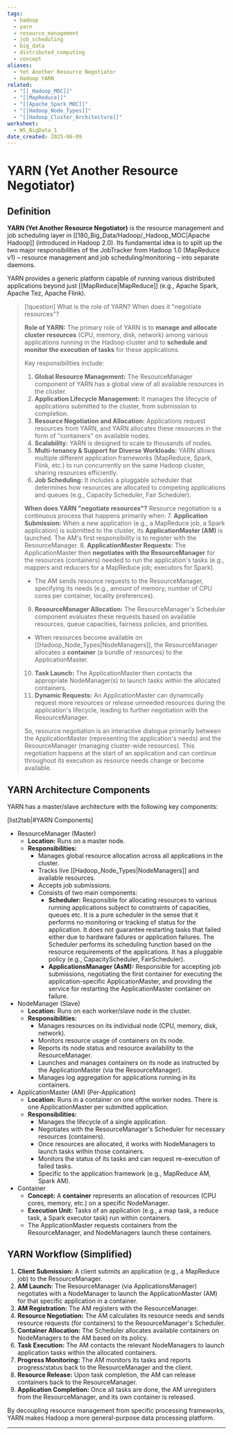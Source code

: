 ```yaml
---
tags:
  - hadoop
  - yarn
  - resource_management
  - job_scheduling
  - big_data
  - distributed_computing
  - concept
aliases:
  - Yet Another Resource Negotiator
  - Hadoop YARN
related:
  - "[[_Hadoop_MOC]]"
  - "[[MapReduce]]"
  - "[[Apache_Spark_MOC]]"
  - "[[Hadoop_Node_Types]]"
  - "[[Hadoop_Cluster_Architecture]]"
worksheet:
  - WS_BigData_1
date_created: 2025-06-09
---
```

# YARN (Yet Another Resource Negotiator)

## Definition
**YARN (Yet Another Resource Negotiator)** is the resource management and job scheduling layer in [[180_Big_Data/Hadoop/_Hadoop_MOC|Apache Hadoop]] (introduced in Hadoop 2.0). Its fundamental idea is to split up the two major responsibilities of the JobTracker from Hadoop 1.0 (MapReduce v1) – resource management and job scheduling/monitoring – into separate daemons.

YARN provides a generic platform capable of running various distributed applications beyond just [[MapReduce|MapReduce]] (e.g., Apache Spark, Apache Tez, Apache Flink).

>[!question] What is the role of YARN? When does it "negotiate resources"?
>
>**Role of YARN:**
>The primary role of YARN is to **manage and allocate cluster resources** (CPU, memory, disk, network) among various applications running in the Hadoop cluster and to **schedule and monitor the execution of tasks** for these applications.
>
>Key responsibilities include:
>1.  **Global Resource Management:** The ResourceManager component of YARN has a global view of all available resources in the cluster.
>2.  **Application Lifecycle Management:** It manages the lifecycle of applications submitted to the cluster, from submission to completion.
>3.  **Resource Negotiation and Allocation:** Applications request resources from YARN, and YARN allocates these resources in the form of "containers" on available nodes.
>4.  **Scalability:** YARN is designed to scale to thousands of nodes.
>5.  **Multi-tenancy & Support for Diverse Workloads:** YARN allows multiple different application frameworks (MapReduce, Spark, Flink, etc.) to run concurrently on the same Hadoop cluster, sharing resources efficiently.
>6.  **Job Scheduling:** It includes a pluggable scheduler that determines how resources are allocated to competing applications and queues (e.g., Capacity Scheduler, Fair Scheduler).
>
>**When does YARN "negotiate resources"?**
>Resource negotiation is a continuous process that happens primarily when:
>7.  **Application Submission:** When a new application (e.g., a MapReduce job, a Spark application) is submitted to the cluster, its **ApplicationMaster (AM)** is launched. The AM's first responsibility is to register with the ResourceManager.
>8.  **ApplicationMaster Requests:** The ApplicationMaster then **negotiates with the ResourceManager** for the resources (containers) needed to run the application's tasks (e.g., mappers and reducers for a MapReduce job; executors for Spark).
>    -   The AM sends resource requests to the ResourceManager, specifying its needs (e.g., amount of memory, number of CPU cores per container, locality preferences).
>9.  **ResourceManager Allocation:** The ResourceManager's Scheduler component evaluates these requests based on available resources, queue capacities, fairness policies, and priorities.
>    -   When resources become available on [[Hadoop_Node_Types|NodeManagers]], the ResourceManager allocates a **container** (a bundle of resources) to the ApplicationMaster.
>10.  **Task Launch:** The ApplicationMaster then contacts the appropriate NodeManager(s) to launch tasks within the allocated containers.
>11.  **Dynamic Requests:** An ApplicationMaster can dynamically request more resources or release unneeded resources during the application's lifecycle, leading to further negotiation with the ResourceManager.
>
>So, resource negotiation is an interactive dialogue primarily between the ApplicationMaster (representing the application's needs) and the ResourceManager (managing cluster-wide resources). This negotiation happens at the start of an application and can continue throughout its execution as resource needs change or become available.

## YARN Architecture Components
YARN has a master/slave architecture with the following key components:

[list2tab|#YARN Components]
- ResourceManager (Master)
    - **Location:** Runs on a master node.
    - **Responsibilities:**
        -   Manages global resource allocation across all applications in the cluster.
        -   Tracks live [[Hadoop_Node_Types|NodeManagers]] and available resources.
        -   Accepts job submissions.
        -   Consists of two main components:
            -   **Scheduler:** Responsible for allocating resources to various running applications subject to constraints of capacities, queues etc. It is a pure scheduler in the sense that it performs no monitoring or tracking of status for the application. It does not guarantee restarting tasks that failed either due to hardware failures or application failures. The Scheduler performs its scheduling function based on the resource requirements of the applications. It has a pluggable policy (e.g., CapacityScheduler, FairScheduler).
            -   **ApplicationsManager (AsM):** Responsible for accepting job submissions, negotiating the first container for executing the application-specific ApplicationMaster, and providing the service for restarting the ApplicationMaster container on failure.
- NodeManager (Slave)
    - **Location:** Runs on each worker/slave node in the cluster.
    - **Responsibilities:**
        -   Manages resources on its individual node (CPU, memory, disk, network).
        -   Monitors resource usage of containers on its node.
        -   Reports its node status and resource availability to the ResourceManager.
        -   Launches and manages containers on its node as instructed by the ApplicationMaster (via the ResourceManager).
        -   Manages log aggregation for applications running in its containers.
- ApplicationMaster (AM) (Per-Application)
    - **Location:** Runs in a container on one ofthe worker nodes. There is one ApplicationMaster per submitted application.
    - **Responsibilities:**
        -   Manages the lifecycle of a single application.
        -   Negotiates with the ResourceManager's Scheduler for necessary resources (containers).
        -   Once resources are allocated, it works with NodeManagers to launch tasks within those containers.
        -   Monitors the status of its tasks and can request re-execution of failed tasks.
        -   Specific to the application framework (e.g., MapReduce AM, Spark AM).
- Container
    - **Concept:** A **container** represents an allocation of resources (CPU cores, memory, etc.) on a specific NodeManager.
    - **Execution Unit:** Tasks of an application (e.g., a map task, a reduce task, a Spark executor task) run within containers.
    - The ApplicationMaster requests containers from the ResourceManager, and NodeManagers launch these containers.

## YARN Workflow (Simplified)
1.  **Client Submission:** A client submits an application (e.g., a MapReduce job) to the ResourceManager.
2.  **AM Launch:** The ResourceManager (via ApplicationsManager) negotiates with a NodeManager to launch the ApplicationMaster (AM) for that specific application in a container.
3.  **AM Registration:** The AM registers with the ResourceManager.
4.  **Resource Negotiation:** The AM calculates its resource needs and sends resource requests (for containers) to the ResourceManager's Scheduler.
5.  **Container Allocation:** The Scheduler allocates available containers on NodeManagers to the AM based on its policy.
6.  **Task Execution:** The AM contacts the relevant NodeManagers to launch application tasks within the allocated containers.
7.  **Progress Monitoring:** The AM monitors its tasks and reports progress/status back to the ResourceManager and the client.
8.  **Resource Release:** Upon task completion, the AM can release containers back to the ResourceManager.
9.  **Application Completion:** Once all tasks are done, the AM unregisters from the ResourceManager, and its own container is released.

By decoupling resource management from specific processing frameworks, YARN makes Hadoop a more general-purpose data processing platform.

---